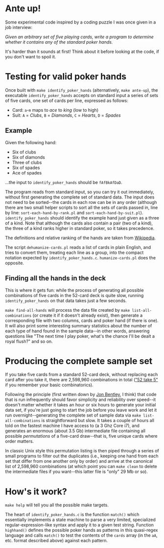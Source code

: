 # Ante up!

Some experimental code inspired by a coding puzzle I was once given in
a job interview:

_Given an arbitrary set of five playing cards, write a program to
determine whether it contains any of the standard poker hands._

It's harder than it sounds at first!  Think about it before looking at
the code, if you don't want to spoil it.

# Testing for valid poker hands

Once built with `make identify_poker_hands` (alternatively, `make
ante-up`), the executable `identify_poker_hands` accepts on standard
input a series of sets of five cards, one set of cards per line,
expressed as follows:

* Card: `a`-`m` maps to *ace* to *king* (low to high)
* Suit: `A` = *Clubs*, `B` = *Diamonds*, `C` = *Hearts*, `D` =
*Spades*

## Example

Given the following hand:

* Six of clubs
* Six of diamonds
* Three of clubs
* Six of spades
* Ace of spades

...the input to `identify_poker_hands` should be `fAfBkAfDaD`.

The program reads from standard input, so you can try it out
immediately, without first generating the complete set of standard data.  The
input does not need to be sorted--the cards in each row can be in any
order (although there are two small helper
scripts to sort all the sets of cards passed in, line by line:
`sort-each-hand-by-rank.pl` and `sort-each-hand-by-suit.pl`).
`identify_poker_hands` should identify the example hand just given as
a three of a kind.  Note that although the cards also contain a pair
(two of a kind), the three of a kind ranks higher in standard poker,
so it takes precedence.

The definitions and relative ranking of the hands are taken from [Wikipedia](http://en.wikipedia.org/wiki/List_of_poker_hands).

The script `dehumanize-cards.pl` reads a list of cards in plain
English, and tries to convert them, treating each line as a group,
into the compact notation expected by `identify_poker_hands.c`.
`humanize-cards.pl` does the opposite.

## Finding all the hands in the deck

This is where it gets fun: while the process of generating all
possible combinations of five cards in the 52-card deck is quite slow,
running `identify_poker_hands` on that data takes just a few seconds.

`make find-all-hands` will process the data file created by `make
list-all-combinations` (or create it if it doesn't already exist),
then generate a corresponding file with two columns, cards and poker
hand (if there is one).  It will also print some interesting summary
statistics about the number of each type of hand found in the sample
data--in other words, answering questions like "The next time I play
poker, what's the chance I'll be dealt a royal flush?" and so on.


# Producing the complete sample set

If you take five cards from a standard 52-card deck, without replacing
each card after you take it, there are 2,598,960 combinations in total
(["52 take 5"](https://www.mathsisfun.com/combinatorics/combinations-permutations.html)
if you remember your basic combinatorics).

Following the principle (first written down by
[Jon Bentley](http://www.amazon.com/dp/0201657880), I think) that code
that is run infrequently should favor simplicity and reliability over
speed--it doesn't matter whether it takes an hour or six hours to generate
your initial data set, if you're just going to start the job before
you leave work and let it run overnight--generating the complete set
of sample data via `make list-all-combinations` is straightforward but
slow.  It takes a couple of hours all told on the fastest machine I
have access to (a 3 Ghz Core i7), and generates an enormous (about 3.5
Gb) intermediate file containing all possible _permutations_ of a
five-card draw--that is, five unique cards where order matters.

In classic Unix style this permutation listing is then piped through a
series of small programs to filter out the duplicates (i.e., keeping
one hand from each set that differ from one another only by order) and
arrive at the canonical list of 2,598,960 combinations (at which point
you can `make clean` to delete the intermediate files if you
want--this latter file is "only" 29 Mb or so).

# How's it work?

`make help` will tell you all the possible make targets.

The heart of `identify_poker_hands.c` is the function `match()` which
essentially implements a state machine to parse a very limited,
specialized regular-expression-like syntax and apply it to a given
test string.  Function `highhand()` defines the possible poker hands
as patterns in this quasi-regex language and calls `match()` to test
the contents of the `cards` array (in the `aA`, etc. format
described above) against each pattern.
